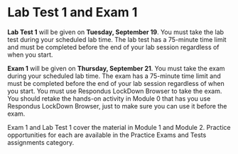 # Lab Test 1 and Exam 1

**Lab Test 1** will be given on **Tuesday, September 19**. You must take the lab
test during your scheduled lab time. The lab test has a 75-minute time limit and
must be completed before the end of your lab session regardless of when you
start.

**Exam 1** will be given on **Thursday, September 21**. You must take the exam
during your scheduled lab time. The exam has a 75-minute time limit and must be
completed before the end of your lab session regardless of when you start. You
must use Respondus LockDown Browser to take the exam. You should retake the
hands-on activity in Module 0 that has you use Respondus LockDown Browser, just
to make sure you can use it before the exam.

Exam 1 and Lab Test 1 cover the material in Module 1 and Module 2. Practice
opportunities for each are available in the Practice Exams and Tests
assignments category.

